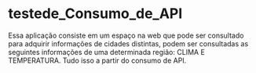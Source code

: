# testede_Consumo_de_API

  Essa aplicação consiste em um espaço na web que pode ser consultado para adquirir informações de cidades distintas, podem ser consultadas as seguintes informações de uma determinada região: CLIMA E TEMPERATURA.
  Tudo isso a partir do consumo de API.
